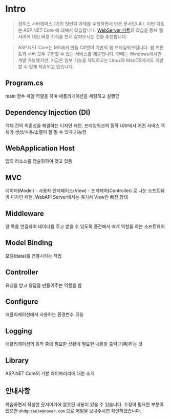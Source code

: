 # Intro

> 컴투스 서버캠퍼스 1기의 첫번째 과제를 수행하면서 만든 문서입니다. 이번 파트는 ASP.NET Core 에 대해서 학습합니다. [WebServer 파트](./Webserver/README.md)의 학습을 통해 웹서버에 대한 배경 지식을 먼저 살펴보시는 것을 추천합니다.<br>

> ASP.NET Core는 MS에서 만들 C#언어 기반의 웹 프레임워크입니다. 웹 프론트와 서버 모두 구현할 수 있는 서비스를 제공합니다. 한때는 Windows에서만 개발 가능했지만, 지금은 일부 기능을 제외하고는 Linux와 MacOS에서도 개발할 수 있게 제공되고 있습니다.

## Program.cs
main 함수 파일 역할을 하며 애플리케이션을 세팅하고 실행함

## Dependency Injection (DI)
객체 간의 의존성을 해결하는 디자인 패턴. 프레임워크의 동작 내부에서 어떤 서비스 객체가 생성/사용/소멸이 잘 될 수 있게 기능함

## WebApplication Host
앱의 리소스를 캡슐화하여 갖고 있음

## MVC
데이터(Model) - 사용자 인터페이스(View) - 논리제어(Controller) 로 나눈 소프트웨어 디자인 패턴. WebAPI Server에서는 여기서 View만 빠진 형태

## Middleware
양 쪽을 연결하여 데이터를 주고 받을 수 있도록 중간에서 매개 역할을 하는 소프트웨어

## Model Binding
모델(data)를 연결시키는 작업

## Controller
요청을 받고 응답을 만들어주는 역할을 함

## Configure
애플리케이션에서 사용하는 환경변수 모음

## Logging
애플리케이션의 동작 중에 필요한 상황에 필요한 내용을 출력(기록)하는 것

## Library
ASP.NET Core의 기본 라이브러리에 대한 소개

## 안내사항
학습하면서 작성한 문서이기에 잘못된 내용이 있을 수 있습니다. 수정이 필요한 부분이 있으면 `ehdgus6634@naver.com` 으로 메일을 보내주시면 확인하겠습니다.